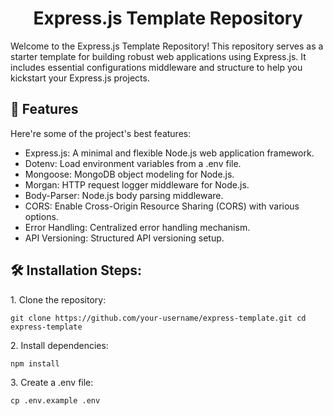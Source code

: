 <h1 align="center" id="title">Express.js Template Repository</h1>

<p id="description">Welcome to the Express.js Template Repository! This repository serves as a starter template for building robust web applications using Express.js. It includes essential configurations middleware and structure to help you kickstart your Express.js projects.</p>

  
  
<h2>🧐 Features</h2>

Here're some of the project's best features:

*   Express.js: A minimal and flexible Node.js web application framework.
*   Dotenv: Load environment variables from a .env file.
*   Mongoose: MongoDB object modeling for Node.js.
*   Morgan: HTTP request logger middleware for Node.js.
*   Body-Parser: Node.js body parsing middleware.
*   CORS: Enable Cross-Origin Resource Sharing (CORS) with various options.
*   Error Handling: Centralized error handling mechanism.
*   API Versioning: Structured API versioning setup.

<h2>🛠️ Installation Steps:</h2>

<p>1. Clone the repository:</p>

```
git clone https://github.com/your-username/express-template.git cd express-template
```

<p>2. Install dependencies:</p>

```
npm install
```

<p>3. Create a .env file:</p>

```
cp .env.example .env
```